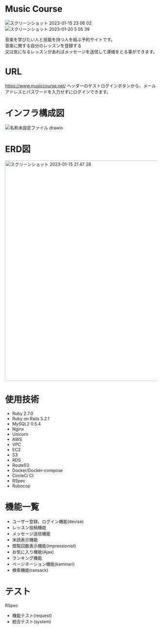 # Music Course

![スクリーンショット 2023-01-15 23 06 02](https://user-images.githubusercontent.com/100059205/212545478-dec908b8-3697-47d7-ae13-df18400e94de.png)
![スクリーンショット 2023-01-20 5 05 39](https://user-images.githubusercontent.com/100059205/213548628-3379d14d-1835-4dd0-9bde-96f5d810f243.png)

音楽を学びたい人と技能を持つ人を結ぶ予約サイトです。  
音楽に関する自分のレッスンを登録する  
又は気になるレッスンがあればメッセージを送信して連絡をとる事ができます。

# URL
https://www.musiccourse.net/
ヘッダーのゲストログインボタンから、メールアドレスとパスワードを入力せずにログインできます。

# インフラ構成図
![名称未設定ファイル drawio](https://user-images.githubusercontent.com/100059205/225260192-205d5e68-b73f-45a6-934d-625fea3b1c42.png)

# ERD図
<img width="725" alt="スクリーンショット 2023-01-15 21 47 28" src="https://user-images.githubusercontent.com/100059205/212541445-af4471fc-13cc-42b1-b4da-b9597572b0ad.png">

# 使用技術
* Ruby 2.7.0
* Ruby on Rails 5.2.1
* MySQL2 0.5.4
* Nginx
* Unicorn
* AWS
* VPC
* EC2
* S3
* RDS
* Route53
* Docker/Docker-compose
* CircleCi CI
* RSpec
* Rubocop

# 機能一覧
* ユーザー登録、ログイン機能(devise)
* レッスン投稿機能
* メッセージ送信機能
* 未読表示機能
* 閲覧回数表示機能(impressionist)
* お気に入り機能(Ajax)
* ランキング機能
* ページネーション機能(kaminari)
* 検索機能(ransack)

# テスト
RSpec
* 機能テスト(request)
* 統合テスト(system)
